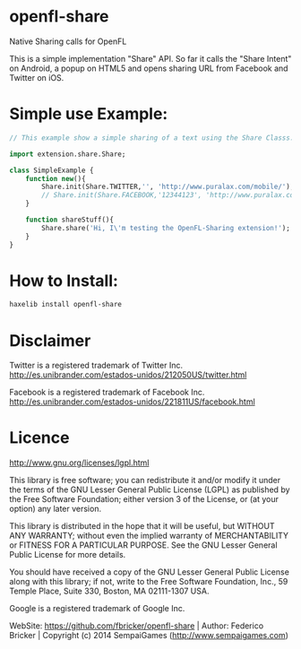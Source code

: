 openfl-share
============

Native Sharing calls for OpenFL

This is a simple implementation "Share" API. So far it calls the "Share Intent" on Android, a popup on HTML5 and opens sharing URL from Facebook and Twitter on iOS.

Simple use Example:
=======

```haxe
// This example show a simple sharing of a text using the Share Classs.

import extension.share.Share;

class SimpleExample {
	function new(){
		Share.init(Share.TWITTER,'', 'http://www.puralax.com/mobile/');
		// Share.init(Share.FACEBOOK,'12344123', 'http://www.puralax.com/mobile/'); // 12344123 is a random number (you should place your facebook app id here.)
	}

	function shareStuff(){
		Share.share('Hi, I\'m testing the OpenFL-Sharing extension!');
	}
}

```

How to Install:
=======

```bash
haxelib install openfl-share
```

Disclaimer
=======

Twitter is a registered trademark of Twitter Inc.
http://es.unibrander.com/estados-unidos/212050US/twitter.html

Facebook is a registered trademark of Facebook Inc.
http://es.unibrander.com/estados-unidos/221811US/facebook.html

Licence
=======
http://www.gnu.org/licenses/lgpl.html

This library is free software; you can redistribute it and/or
modify it under the terms of the GNU Lesser General Public
License (LGPL) as published by the Free Software Foundation; either
version 3 of the License, or (at your option) any later version.
  
This library is distributed in the hope that it will be useful,
but WITHOUT ANY WARRANTY; without even the implied warranty of
MERCHANTABILITY or FITNESS FOR A PARTICULAR PURPOSE. See the GNU
Lesser General Public License for more details.
  
You should have received a copy of the GNU Lesser General Public
License along with this library; if not, write to the Free Software
Foundation, Inc., 59 Temple Place, Suite 330, Boston, MA 02111-1307 USA.
  
Google is a registered trademark of Google Inc.


WebSite: https://github.com/fbricker/openfl-share | Author: Federico Bricker | Copyright (c) 2014 SempaiGames (http://www.sempaigames.com)